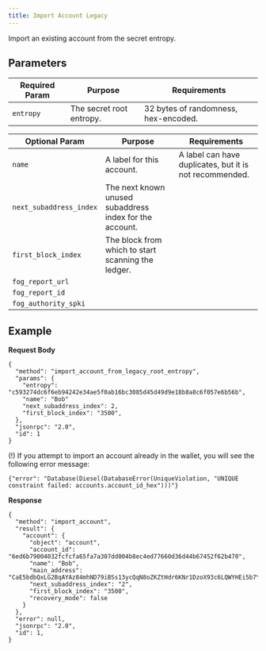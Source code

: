 ```yaml
---
title: Import Account Legacy
---
```

Import an existing account from the secret entropy.

## Parameters

| Required Param | Purpose | Requirements |
| -------------- | ------- | ------------ |
| `entropy` | The secret root entropy. | 32 bytes of randomness, hex-encoded. |

| Optional Param | Purpose | Requirements |
| -------------- | ------- | ------------ |
| `name` | A label for this account. | A label can have duplicates, but it is not recommended. |
| `next_subaddress_index` | The next known unused subaddress index for the account. |  |
| `first_block_index` | The block from which to start scanning the ledger. |  |
| `fog_report_url` |  |  |
| `fog_report_id` |  |  |
| `fog_authority_spki` |  |  |

## Example

**Request Body**

```
{
  "method": "import_account_from_legacy_root_entropy",
  "params": {
    "entropy": "c593274dc6f6eb94242e34ae5f0ab16bc3085d45d49d9e18b8a8c6f057e6b56b",
    "name": "Bob"
    "next_subaddress_index": 2,
    "first_block_index": "3500",
  },
  "jsonrpc": "2.0",
  "id": 1
}
```

(!) If you attempt to import an account already in the wallet, you will see the following error message:

```
{"error": "Database(Diesel(DatabaseError(UniqueViolation, "UNIQUE constraint failed: accounts.account_id_hex")))"}
```

**Response**

```
{
  "method": "import_account",
  "result": {
    "account": {
      "object": "account",
      "account_id": "6ed6b79004032fcfcfa65fa7a307dd004b8ec4ed77660d36d44b67452f62b470",
      "name": "Bob",
      "main_address": "CaE5bdbQxLG2BqAYAz84mhND79iBSs13ycQqN8oZKZtHdr6KNr1DzoX93c6LQWYHEi5b7YLiJXcTRzqhDFB563Kr1uxD6iwERFbw7KLWA6",
      "next_subaddress_index": "2",
      "first_block_index": "3500",
      "recovery_mode": false
    }
  },
  "error": null,
  "jsonrpc": "2.0",
  "id": 1,
}
```